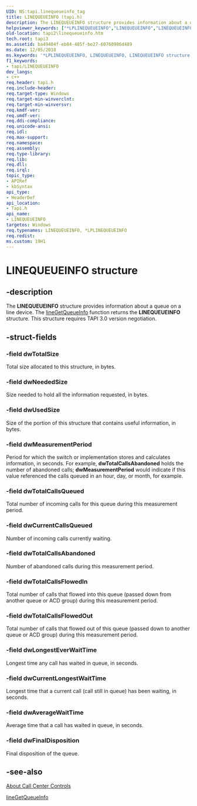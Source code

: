 ```yaml
---
UID: NS:tapi.linequeueinfo_tag
title: LINEQUEUEINFO (tapi.h)
description: The LINEQUEUEINFO structure provides information about a queue on a line device. The lineGetQueueInfo function returns the LINEQUEUEINFO structure. This structure requires TAPI 3.0 version negotiation.
helpviewer_keywords: ["*LPLINEQUEUEINFO","LINEQUEUEINFO","LINEQUEUEINFO structure [TAPI 2.2]","LPLINEQUEUEINFO","LPLINEQUEUEINFO structure pointer [TAPI 2.2]","_tapi2_linequeueinfo","tapi/LINEQUEUEINFO","tapi/LPLINEQUEUEINFO","tapi2.linequeueinfo"]
old-location: tapi2\linequeueinfo.htm
tech.root: tapi3
ms.assetid: ba49404f-eb84-485f-be27-60760986d489
ms.date: 12/05/2018
ms.keywords: '*LPLINEQUEUEINFO, LINEQUEUEINFO, LINEQUEUEINFO structure [TAPI 2.2], LPLINEQUEUEINFO, LPLINEQUEUEINFO structure pointer [TAPI 2.2], _tapi2_linequeueinfo, tapi/LINEQUEUEINFO, tapi/LPLINEQUEUEINFO, tapi2.linequeueinfo'
f1_keywords:
- tapi/LINEQUEUEINFO
dev_langs:
- c++
req.header: tapi.h
req.include-header: 
req.target-type: Windows
req.target-min-winverclnt: 
req.target-min-winversvr: 
req.kmdf-ver: 
req.umdf-ver: 
req.ddi-compliance: 
req.unicode-ansi: 
req.idl: 
req.max-support: 
req.namespace: 
req.assembly: 
req.type-library: 
req.lib: 
req.dll: 
req.irql: 
topic_type:
- APIRef
- kbSyntax
api_type:
- HeaderDef
api_location:
- Tapi.h
api_name:
- LINEQUEUEINFO
targetos: Windows
req.typenames: LINEQUEUEINFO, *LPLINEQUEUEINFO
req.redist: 
ms.custom: 19H1
---
```


# LINEQUEUEINFO structure


## -description


The 
<b>LINEQUEUEINFO</b> structure provides information about a queue on a line device. The 
<a href="https://docs.microsoft.com/windows/desktop/api/tapi/nf-tapi-linegetqueueinfo">lineGetQueueInfo</a> function returns the 
<b>LINEQUEUEINFO</b> structure. This structure requires TAPI 3.0 version negotiation.


## -struct-fields




### -field dwTotalSize

Total size allocated to this structure, in bytes.


### -field dwNeededSize

Size needed to hold all the information requested, in bytes.


### -field dwUsedSize

Size of the portion of this structure that contains useful information, in bytes.


### -field dwMeasurementPeriod

Period for which the switch or implementation stores and calculates information, in seconds. For example, <b>dwTotalCallsAbandoned</b> holds the number of abandoned calls; <b>dwMeasurementPeriod</b> would indicate if this value referenced the calls queued in an hour, day, or month, for example.


### -field dwTotalCallsQueued

Total number of incoming calls for this queue during this measurement period.


### -field dwCurrentCallsQueued

Number of incoming calls currently waiting.


### -field dwTotalCallsAbandoned

Number of abandoned calls during this measurement period.


### -field dwTotalCallsFlowedIn

Total number of calls that flowed into this queue (passed down from another queue or ACD group) during this measurement period.


### -field dwTotalCallsFlowedOut

Total number of calls that flowed out of this queue (passed down to another queue or ACD group) during this measurement period.


### -field dwLongestEverWaitTime

Longest time any call has waited in queue, in seconds.


### -field dwCurrentLongestWaitTime

Longest time that a current call (call still in queue) has been waiting, in seconds.


### -field dwAverageWaitTime

Average time that a call has waited in queue, in seconds.


### -field dwFinalDisposition

Final disposition of the queue.


## -see-also




<a href="https://docs.microsoft.com/windows/desktop/Tapi/about-call-center-controls">About Call Center Controls</a>



<a href="https://docs.microsoft.com/windows/desktop/api/tapi/nf-tapi-linegetqueueinfo">lineGetQueueInfo</a>
 

 

